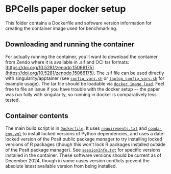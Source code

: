 # BPCells paper docker setup

This folder contains a Dockerfile and software version information for creating the container image used for benchmarking.

## Downloading and running the container

For actually running the container, you'll want to download the container from Zendo where it is available in .sif and OCI tar formats: [https://doi.org/10.5281/zenodo.15066175](https://doi.org/10.5281/zenodo.15066175). The .sif file can be used directly with singularity/apptainer (see [`config_vars.sh`](../config_vars.sh) or [`laptop_config_vars.sh`](../laptop_config_vars.sh) for example usage). The tar file should be loadable via [`docker image load`](https://docs.docker.com/reference/cli/docker/image/load/). Feel free to file an issue if you have trouble with the docker setup -- the paper was run fully with singularity, so running in docker is comparatively less tested.

## Container contents

The main build script is in [`Dockerfile`](./Dockerfile). It uses [`requirements.txt`](./requirements.txt) and [`conda-env.yml`](./conda-env.yml) to install locked versions of Python dependencies, and uses a date-locked version of the Posit public package manager to try installing locked versions of R packages (though this won't lock R packages installed outside of the Posit package manager). See [`sessionInfo.txt`](./sessionInfo.txt) for specific versions installed in the container. These software versions should be current as of December 2024, though in some cases version conflicts prevent the absolute latest available version from being installed.
